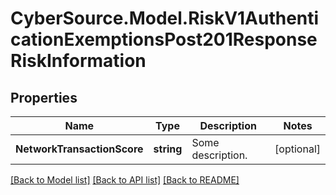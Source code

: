 # CyberSource.Model.RiskV1AuthenticationExemptionsPost201ResponseRiskInformation
## Properties

Name | Type | Description | Notes
------------ | ------------- | ------------- | -------------
**NetworkTransactionScore** | **string** | Some description.  | [optional] 

[[Back to Model list]](../README.md#documentation-for-models) [[Back to API list]](../README.md#documentation-for-api-endpoints) [[Back to README]](../README.md)


